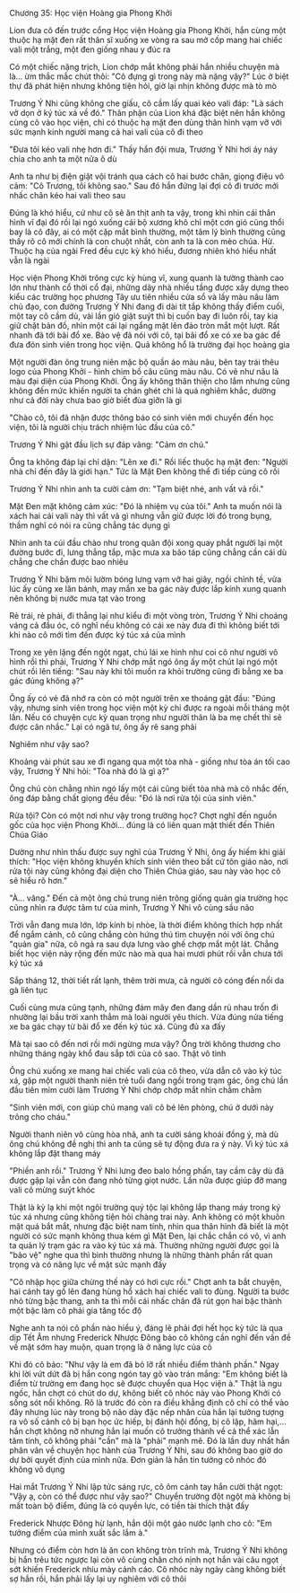 




Chương 35: Học viện Hoàng gia Phong Khởi

Lion đưa cô đến trước cổng Học viện Hoàng gia Phong Khởi, hắn cùng một thuộc hạ mặt đen rất thân sĩ xuống xe vòng ra sau mở cốp mang hai chiếc vali một trắng, một đen giống nhau y đúc ra

Có một chiếc nặng trịch, Lion chớp mắt không phải hắn nhiều chuyện mà là... ừm thắc mắc chút thôi: "Cô đựng gì trong này mà nặng vậy?" Lúc ở biệt thự đã phát hiện nhưng không tiện hỏi, giờ lại nhịn không được mà tò mò

Trương Ý Nhi cũng không che giấu, cô cầm lấy quai kéo vali đáp: "Là sách vở dọn ở ký túc xá về đó." Thân phận của Lion khá đặc biệt nên hắn không cùng cô vào học viện, chỉ có thuộc hạ mặt đen dùng thân hình vạm vỡ với sức mạnh kinh người mang cả hai vali của cô đi theo

"Đưa tôi kéo vali nhẹ hơn đi." Thấy hắn đội mưa, Trương Ý Nhi hơi áy náy chia cho anh ta một nửa ô dù

Anh ta như bị điện giật vội tránh qua cách cô hai bước chân, giọng điệu vô cảm: "Cô Trương, tôi không sao." Sau đó hắn đứng lại đợi cô đi trước mới nhấc chân kéo hai vali theo sau

Đúng là khó hiểu, cứ như cô sẽ ăn thịt anh ta vậy, trong khi nhìn cái thân hình vĩ đại đó rồi lại ngó xuống cái bộ xương khô chỉ một cơn gió cũng thổi bay là cô đây, ai có một cặp mắt bình thường, một tâm lý bình thường cũng thấy rõ cô mới chính là con chuột nhắt, còn anh ta là con mèo chúa. Hừ. Thuộc hạ của ngài Fred đều cực kỳ khó hiểu, đương nhiên khó hiểu nhất vẫn là ngài

Học viện Phong Khởi trông cực kỳ hùng vĩ, xung quanh là tường thành cao lớn như thành cổ thời cổ đại, những dãy nhà nhiều tầng được xây dựng theo kiểu các trường học phương Tây ưu tiên nhiều cửa sổ và lấy màu nâu làm chủ đạo, con đường Trương Ý Nhi đang đi dài tít tắp không thấy điểm cuối, một tay cô cầm dù, vài lần gió giật suýt thì bị cuốn bay đi luôn rồi, tay kia giữ chặt bản đồ, nhìn một cái lại ngẩng mặt lên đảo tròn mắt một lượt. Rất nhanh đã tới bãi đổ xe. Bảo vệ đã nói với cô, tại bãi đổ xe có xe ba gác để đưa đón sinh viên trong học viện. Quả không hổ là trường đại học hoàng gia

Một người đàn ông trung niên mặc bộ quần áo màu nâu, bên tay trái thêu logo của Phong Khởi - hình chim bồ câu cũng màu nâu. Có vẻ như nâu là màu đại diện của Phong Khởi. Ông ấy không thân thiện cho lắm nhưng cũng không đến mức khiến người ta chán ghét chỉ là quá nghiêm khắc, dường như cả đời này chưa bao giờ biết đùa giỡn là gì


"Chào cô, tôi đã nhận được thông báo có sinh viên mới chuyển đến học viện, tôi là người chịu trách nhiệm lúc đầu của cô."

Trương Ý Nhi gật đầu lịch sự đáp vâng: "Cảm ơn chú."

Ông ta không đáp lại chỉ dặn: "Lên xe đi." Rồi liếc thuộc hạ mặt đen: "Người nhà chỉ đến đây là giới hạn." Tức là Mặt Đen không thể đi tiếp cùng cô rồi

Trương Ý Nhi nhìn anh ta cười cảm ơn: "Tạm biệt nhé, anh vất vả rồi."

Mặt Đen mặt không cảm xúc: "Đó là nhiệm vụ của tôi." Anh ta muốn nói là xách hai cái vali này thì vất vả gì nhưng vẫn giữ được lời đó trong bụng, thầm nghĩ có nói ra cũng chẳng tác dụng gì

Nhìn anh ta cúi đầu chào như trong quân đội xong quay phắt người lại một đường bước đi, lưng thẳng tắp, mặc mưa xa bão táp cũng chẳng cần cái dù chẳng che chắn được bao nhiêu

Trương Ý Nhi bặm môi lườm bóng lưng vạm vỡ hai giây, ngồi chỉnh tề, vừa lúc ấy cũng xe lăn bánh, may mắn xe ba gác này được lắp kính xung quanh nên không bị nước mưa tạt vào trong

Rẻ trái, rẻ phải, đi thẳng lại như kiểu đi một vòng tròn, Trương Ý Nhi choáng váng cả đầu óc, cô nghĩ nếu không có cái xe này đưa đi thì không biết tới khi nào cô mới tìm đến được ký túc xá của mình

Trong xe yên lặng đến ngột ngạt, chú lái xe hình như coi cô như người vô hình rồi thì phải, Trương Ý Nhi chớp mắt ngó ông ấy một chút lại ngó một chút rồi lên tiếng: "Sau này khi tôi muốn ra khỏi trường cũng đi bằng xe ba gác đúng không ạ?"

Ông ấy có vẻ đã nhớ ra còn có một người trên xe thoáng gật đầu: "Đúng vậy, nhưng sinh viên trong học viện một kỳ chỉ được ra ngoài mỗi tháng một lần. Nếu có chuyện cực kỳ quan trọng như người thân là ba mẹ chết thì sẽ được cân nhắc." Lại có ngã tư, ông ấy rẽ sang phải

Nghiêm như vậy sao?

Khoảng vài phút sau xe đi ngang qua một tòa nhà - giống như tòa án tối cao vậy, Trương Ý Nhi hỏi: "Tòa nhà đó là gì ạ?"


Ông chú còn chẳng nhìn ngó lấy một cái cũng biết tòa nhà mà cô nhắc đến, ông đáp bằng chất giọng đều đều: "Đó là nơi rửa tội của sinh viên."

Rửa tội? Còn có một nơi như vậy trong trường học? Chợt nghĩ đến nguồn gốc của học viện Phong Khởi... đúng là có liên quan mật thiết đến Thiên Chúa Giáo

Dường như nhìn thấu được suy nghĩ của Trương Ý Nhi, ông ấy hiếm khi giải thích: "Học viện không khuyến khích sinh viên theo bất cứ tôn giáo nào, nơi rửa tội này cũng không đại diện cho Thiên Chúa giáo, sau này vào học cô sẽ hiểu rõ hơn."

"À... vâng." Đến cả một ông chú trung niên trông giống quản gia trường học cũng nhìn ra được tâm tư của mình, Trương Ý Nhi vô cùng sầu não

Trời vẫn đang mưa lớn, lớp kính bị nhòe, là thời điểm không thích hợp nhất để ngắm cảnh, cô cũng chẳng còn hứng thú tìm chuyện nói với ông chú "quản gia" nữa, cô ngả ra sau dựa lưng vào ghế chợp mắt một lát. Chẳng biết học viện này rộng đến mức nào mà qua hai mươi phút rồi vẫn chưa tới ký túc xá

Sắp tháng 12, thời tiết rất lạnh, thêm trời mưa, cả người cô cóng đến nổi da gà liên tục

Cuối cùng mưa cũng tạnh, những đám mây đen đang dần rủ nhau trốn đi nhường lại bầu trời xanh thẳm mà loài người yêu thích. Vừa đúng nửa tiếng xe ba gác chạy từ bãi đổ xe đến ký túc xá. Cũng đủ xa đấy

Mà tại sao cô đến nơi rồi mới ngừng mưa vậy? Ông trời không thương cho những tháng ngày khổ đau sắp tới của cô sao. Thật vô tình

Ông chú xuống xe mang hai chiếc vali của cô theo, vừa dẫn cô vào ký túc xá, gặp một người thanh niên trẻ tuổi đang ngồi trong trạm gác, ông chú lần đầu tiên mỉm cười làm Trương Ý Nhi chớp chớp mắt nhìn chằm chằm

"Sinh viên mới, con giúp chú mang vali cô bé lên phòng, chú ở dưới này trông cho cháu."

Người thanh niên vô cùng hòa nhã, anh ta cười sảng khoái đồng ý, mà dù ông chú không đề nghị thì anh ta cũng sẽ tự động đưa ra ý này. Vì ký túc xá không lắp đặt thang máy


"Phiền anh rồi." Trương Ý Nhi lưng đeo balo hồng phấn, tay cầm cây dù đã được gập lại vẫn còn đang nhỏ từng giọt nước. Lần nữa được giúp đỡ mang vali cô mừng suýt khóc

Thật là kỳ lạ khi một ngôi trường quý tộc lại không lắp thang máy trong ký túc xá nhưng cũng không tiện hỏi chàng trai này. Anh không có một khuôn mặt quá bắt mắt, nhưng đặc biệt nam tính, nhìn qua thân hình đã biết là một người có sức mạnh không thua kém gì Mặt Đen, lại chắc chắn có võ, vì anh ta quản lý trạm gác ra vào ký túc xá mà. Thường những người được gọi là "bảo vệ" nghe qua thì bình thường nhưng là những thành phần rất quan trọng và có năng lực về mặt sức mạnh đấy

"Cô nhập học giữa chừng thế này có hơi cực rồi." Chợt anh ta bắt chuyện, hai cánh tay gồ lên đang hùng hổ xách hai chiếc vali to đùng. Người ta bước nhỏ từng bậc thang, anh ta thì mỗi cái nhấc chân đã rút gọn hai bậc thành một bậc làm cô phải gia tăng tốc độ

Nghe anh ta nói cô phần nào hiểu ý, đáng lẽ phải đợi hết học kỳ tức là qua dịp Tết Âm nhưng Frederick Nhược Đông bảo cô không cần nghĩ đến vấn đề về mặt sớm hay muộn, quan trọng là ở năng lực của cô

Khi đó cô bảo: "Như vậy là em đã bỏ lỡ rất nhiều điểm thành phần." Ngay khi lời vứt dứt đã bị hắn cong ngón tay gõ vào trán mắng: "Em không biết là điểm từ trường em đang học sẽ được chuyển qua Học viện à." Thật là ngu ngốc, hắn chợt có chút do dự, không biết cô nhóc này vào Phong Khởi có sống sót nổi không. Rõ là trước đó còn ra điều khẳng định cô chỉ có thể vào đây nhưng lúc này trong bộ não dày đặc nếp nhăn của hắn lại tưởng tượng ra vô số cảnh cô bị bạn học ức hiếp, bị đánh hội đồng, bị cô lập, hãm hại,... hắn chợt không nỡ nhưng hắn lại muốn cô trưởng thành về cả thể xác lẫn tâm tính, cô không phải "cần" mà là "phải" mạnh mẽ. Đó là lần duy nhất hắn phân vân về chuyện học hành của Trương Ý Nhi, sau đó không bao giờ do dự bởi quyết định của mình nữa. Đơn giản là hắn tin tưởng cô nhóc đó không vô dụng

Hai mắt Trương Ý Nhi lập tức sáng rực, cô ôm cánh tay hắn cười thật ngọt: "Vậy ạ, còn có thể được như vậy sao?" Chuyển trường đột ngột mà không bị mất toàn bộ điểm, đúng là có quyền lực, có tiền tài thích thật đấy

Frederick Nhược Đông hừ lạnh, hắn dội một gáo nước lạnh cho cô: "Em tưởng điểm của mình xuất sắc lắm à."

Nhưng có điểm còn hơn là ăn con không tròn trĩnh mà, Trương Ý Nhi không bị hắn trêu tức ngược lại còn vô cùng chân chó nịnh nọt hắn vài câu ngọt sớt khiến Frederick nhíu mày cảnh cáo. Cô nhóc này ngày càng không biết sợ hắn rồi, hắn phải lấy lại uy nghiêm với cô thôi




